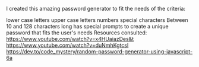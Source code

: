 I created this amazing password generator to fit the needs of the criteria:

lower case letters
upper case letters
numbers
special characters
Between 10 and 128 characters long
has special prompts to create a unique password that fits the user's needs
Resources consulted: https://www.youtube.com/watch?v=x4HUaiazDes&t https://www.youtube.com/watch?v=duNmhKgtcsI https://dev.to/code_mystery/random-password-generator-using-javascript-6a
